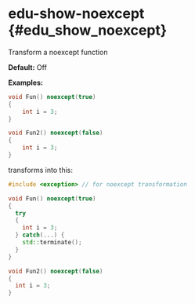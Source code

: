 # edu-show-noexcept {#edu_show_noexcept}
Transform a noexcept function

__Default:__ Off

__Examples:__

```.cpp
void Fun() noexcept(true)
{
    int i = 3;
}

void Fun2() noexcept(false)
{
    int i = 3;
}
```

transforms into this:

```.cpp
#include <exception> // for noexcept transformation

void Fun() noexcept(true)
{
  try 
  {
    int i = 3;
  } catch(...) {
    std::terminate();
  }
}

void Fun2() noexcept(false)
{
  int i = 3;
}

```
